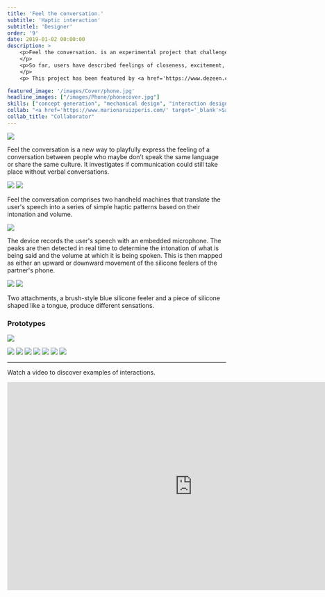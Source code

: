 ```yaml
---
title: 'Feel the conversation.'
subtitle: 'Haptic interaction'
subtitle1: 'Designer'
order: '9'
date: 2019-01-02 00:00:00
description: >
    <p>Feel the conversation. is an experimental project that challenges how people experience communication by <b>substituting language with haptic feedback</b>. 
    </p>
    <p>So far, users have described feelings of closeness, excitement, disgust, intimacy and more. What will your conversation feel like?
    </p>
    <p> This project has been featured by <a href='https://www.dezeen.com/2020/05/27/sandeep-hoonjan-xianzhi-zhang-haptic-phones' target='_blank'>Dezeen</a> and <a href='https://www.businessinsider.com/feel-the-conversation-device-uses-haptic-touch-during-covid-19-2020-6?r=US&IR=T/' target='_blank'>Business Insider</a>.</p>

featured_image: '/images/Cover/phone.jpg'
headline_images: ["/images/Phone/phonecover.jpg"]
skills: ["concept generation", "mechanical design", "interaction design", "embedded system design", "prototyping"]
collab: "<a href='https://www.marionaruizperis.com/' target='_blank'>Sandeep Hoonjan</a>"
collab_title: "Collaborator"
---
```


![](/images/Phone/phoneside.jpg)

Feel the conversation is a new way to playfully express the feeling of a conversation between people who maybe don’t speak the same language or share the same culture. It investigates if communication could still take place without verbal conversations.

<div class="gallery" data-columns="2">
    <img src="/images/Phone/phoneuser.jpg">
    <img src="/images/Phone/handover.jpg">
</div>

Feel the conversation comprises two handheld machines that translate the user's speech into a series of simple haptic patterns based on their intonation and volume. 


![](/images/Phone/phonetech.jpg)

The device records the user's speech with an embedded microphone. The peaks are then detected in real time to determine the intonation of what is being said and the volume at which it is being spoken. This is then mapped as either an upward or downward movement of the silicone feelers of the partner's phone.


<div class="gallery" data-columns="2">
     <img src="/images/Phone/tongue.jpg">
    <img src="/images/Phone/phoneproto.jpg">
</div>

Two attachments, a brush-style blue silicone feeler and a piece of silicone shaped like a tongue, produce different sensations.

### Prototypes

![](/images/Phone/phoneevo.jpg)

<div class="gallery" data-columns="4">
    <img src="/images/Phone/phonesilicone2.jpg">
    <img src="/images/Phone/phonewire2.jpg">
    <img src="/images/Phone/phonewire.jpg">
    <img src="/images/Phone/phonescrew.jpg">
    <img src="/images/Phone/phonewire3.jpg">
    <img src="/images/Phone/phonesilicone.jpg">
    <img src="/images/Phone/phonesmile.jpg">
</div>

---

Watch a video to discover examples of interactions.

<iframe width="852" height="479" src="https://www.youtube.com/embed/bC3mS7yOfbY" frameborder="0" allow="accelerometer; autoplay; clipboard-write; encrypted-media; gyroscope; picture-in-picture" allowfullscreen></iframe>

